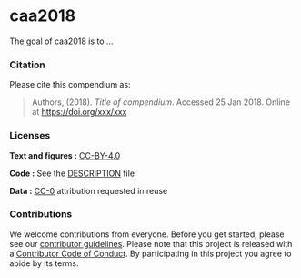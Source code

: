 
<!-- README.md is generated from README.Rmd. Please edit that file -->
caa2018
=======

The goal of caa2018 is to ...

### Citation

Please cite this compendium as:

> Authors, (2018). *Title of compendium*. Accessed 25 Jan 2018. Online at <https://doi.org/xxx/xxx>

### Licenses

**Text and figures :** [CC-BY-4.0](http://creativecommons.org/licenses/by/4.0/)

**Code :** See the [DESCRIPTION](DESCRIPTION) file

**Data :** [CC-0](http://creativecommons.org/publicdomain/zero/1.0/) attribution requested in reuse

### Contributions

We welcome contributions from everyone. Before you get started, please see our [contributor guidelines](CONTRIBUTING.md). Please note that this project is released with a [Contributor Code of Conduct](CONDUCT.md). By participating in this project you agree to abide by its terms.
